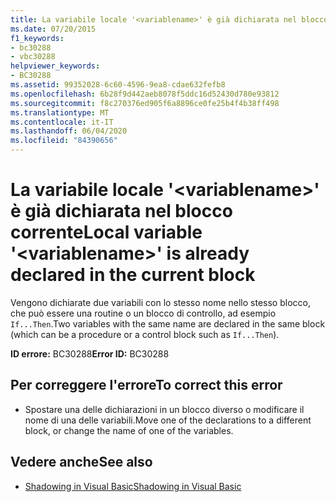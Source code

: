 ```yaml
---
title: La variabile locale '<variablename>' è già dichiarata nel blocco corrente
ms.date: 07/20/2015
f1_keywords:
- bc30288
- vbc30288
helpviewer_keywords:
- BC30288
ms.assetid: 99352028-6c60-4596-9ea8-cdae632fefb8
ms.openlocfilehash: 6b28f9d442aeb8078f5ddc16d52430d780e93812
ms.sourcegitcommit: f8c270376ed905f6a8896ce0fe25b4f4b38ff498
ms.translationtype: MT
ms.contentlocale: it-IT
ms.lasthandoff: 06/04/2020
ms.locfileid: "84390656"
---
```

# <a name="local-variable-variablename-is-already-declared-in-the-current-block"></a><span data-ttu-id="43281-102">La variabile locale '\<variablename>' è già dichiarata nel blocco corrente</span><span class="sxs-lookup"><span data-stu-id="43281-102">Local variable '\<variablename>' is already declared in the current block</span></span>
<span data-ttu-id="43281-103">Vengono dichiarate due variabili con lo stesso nome nello stesso blocco, che può essere una routine o un blocco di controllo, ad esempio `If...Then`.</span><span class="sxs-lookup"><span data-stu-id="43281-103">Two variables with the same name are declared in the same block (which can be a procedure or a control block such as `If...Then`).</span></span>  
  
 <span data-ttu-id="43281-104">**ID errore:** BC30288</span><span class="sxs-lookup"><span data-stu-id="43281-104">**Error ID:** BC30288</span></span>  
  
## <a name="to-correct-this-error"></a><span data-ttu-id="43281-105">Per correggere l'errore</span><span class="sxs-lookup"><span data-stu-id="43281-105">To correct this error</span></span>  
  
- <span data-ttu-id="43281-106">Spostare una delle dichiarazioni in un blocco diverso o modificare il nome di una delle variabili.</span><span class="sxs-lookup"><span data-stu-id="43281-106">Move one of the declarations to a different block, or change the name of one of the variables.</span></span>  
  
## <a name="see-also"></a><span data-ttu-id="43281-107">Vedere anche</span><span class="sxs-lookup"><span data-stu-id="43281-107">See also</span></span>

- [<span data-ttu-id="43281-108">Shadowing in Visual Basic</span><span class="sxs-lookup"><span data-stu-id="43281-108">Shadowing in Visual Basic</span></span>](../programming-guide/language-features/declared-elements/shadowing.md)
